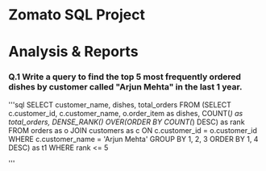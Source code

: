# Zomato SQL Project


# Analysis & Reports


### Q.1 Write a query to find the top 5 most frequently ordered dishes by customer called "Arjun Mehta" in the last 1 year.
'''sql 
SELECT 
	customer_name,
	dishes,
	total_orders
FROM
	(SELECT 
		c.customer_id,
		c.customer_name,
		o.order_item as dishes,
		COUNT(*) as total_orders,
		DENSE_RANK() OVER(ORDER BY COUNT(*) DESC) as rank
	FROM orders as o
	JOIN
	customers as c
	ON c.customer_id = o.customer_id
	WHERE 
 	c.customer_name = 'Arjun Mehta'
	GROUP BY 1, 2, 3
	ORDER BY 1, 4 DESC) as t1
WHERE rank <= 5   

'''
